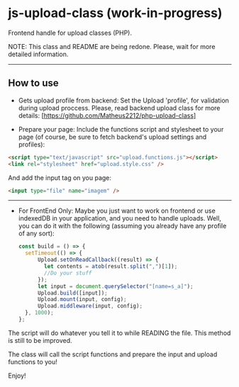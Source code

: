 # js-upload-class (work-in-progress)

Frontend handle for upload classes (PHP).

NOTE: This class and README are being redone. Please, wait for more detailed information.

---

## How to use

- Gets upload profile from backend: 
  Set the Upload 'profile', for validation during upload proccess. Please, read backend upload class for more details: [https://github.com/Matheus2212/php-upload-class]

- Prepare your page: 
  Include the functions script and stylesheet to your page (of course, be sure to fetch backend's upload settings and profiles):

```html
<script type="text/javascript" src="upload.functions.js"></script>
<link rel="stylesheet" href="upload.style.css" />
```

And add the input tag on you page:

```html
<input type="file" name="imagem" />
```

---


- For FrontEnd Only:
  Maybe you just want to work on frontend or use indexedDB in your application, and you need to handle uploads. Well, you can do it with the following (assuming you already have any profile of any sort): 
  ```javascript
  const build = () => {
    setTimeout(() => {
        Upload.setOnReadCallback((result) => {
          let contents = atob(result.split(",")[1]);
          //Do your stuff
        });
        let input = document.querySelector("[name=s_a]");
        Upload.build([input]);
        Upload.mount(input, config);
        Upload.middleware(input, config);
    }, 1000);
  };
  ```

The script will do whatever you tell it to while READING the file. This method is still to be improved.


The class will call the script functions and prepare the input and upload functions to you!

Enjoy!